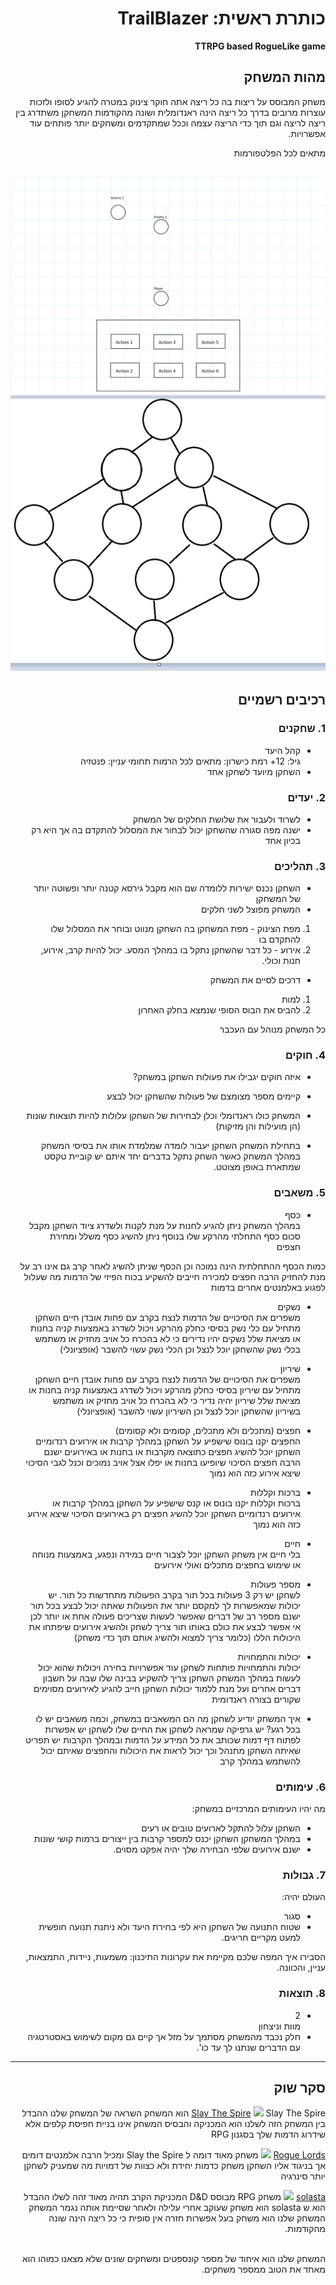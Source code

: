 <div dir='rtl' lang='he'>

# כותרת ראשית: TrailBlazer

**TTRPG based RogueLike game**

## מהות המשחק
משחק המבוסס על ריצות בה כל ריצה אתה חוקר צינוק במטרה להגיע לסופו ולזכות עוצרות מרובים בדרך
כל ריצה הינה ראנדומלית ושונה מהקודמות
המשחקן משתדרג בין ריצה לריצה וגם תוך כדי הריצה עצמה וככל שמתקדמים ומשחקים יותר פותחים עוד אפשרויות.

מתאים לכל הפלטפורמות

[<img src= "./images/combat.png" />](combat)
[<img src= "./images/dungeon%20map.png" />](map)
---


## רכיבים רשמיים


### 1. שחקנים

* קהל היעד <br> 
גיל: 12+
רמת כישרון: מתאים לכל הרמות 
תחומי עניין: פנטזיה
* השחקן מיועד לשחקן אחד

### 2. יעדים

* לשרוד ולעבור את שלושת החלקים של המשחק
* ישנה מפה סגורה שהשחקן יכול לבחור את המסלול להתקדם בה אך היא רק בכיון אחד 

### 3. תהליכים

* השחקן נכנס ישירות ללומדה שם הוא מקבל גירסא קטנה יותר ופשוטה יותר של המשחקן
*	המשחק מפוצל לשני חלקים 
1. מפת הצינוק - מפת המשחקן בה השחקן מנווט ובוחר את המסלול שלו להתקדם בו
2. אירוע - כל דבר שהשחקן נתקל בו במהלך המסע. יכול להיות קרב, אירוע, חנות וכולי.
* דרכים לסיים את המשחק <br>	
1. למות
2. להביס את הבוס הסופי שנמצא בחלק האחרון

כל המשחק מנוהל עם העכבר


### 4. חוקים

* איזה חוקים יגבילו את פעולות השחקן במשחק?

* קיימים מספר מצומצם של פעולות שהשחקן יכול לבצע
* המשחק כולו ראנדומלי וכלן לבחירות של השחקן עלולות להיות תוצאות שונות (הן מועילות והן מזיקות)
* בתחילת המשחק השחקן יעבור לומדה שמלמדת אותו את בסיסי המשחק
במהלך המשחק כאשר השחק נתקל בדברים יחד איתם יש קוביית טקסט שמתארת באופן מצוטט.


### 5. משאבים

* כסף  <br>
במהלך המשחק ניתן להגיע לחנות על מנת לקנות ולשדרג ציוד
השחקן מקבל סכום כסף התחלתי מהרקע שלו 
בנוסף ניתן להשיג כסף משלל ומחירת חצפים

כמות הכסף ההתחלתית הינה נמוכה וכן הכסף שניתן להשיג לאחר קרב גם אינו רב
על מנת להחזיק הרבה חפצים למכירה חייבים להשקיע בכוח הפיזי של הדמות מה שעלול לפגוע באלמנטים אחרים בדמות
* נשקים <br>
משפרים את הסיכויים של הדמות לנצח בקרב עם פחות אובדן חיים
השחקן מתחיל עם כלי נשק בסיסי כחלק מהרקע ויכול לשדרג באמצעות קניה בחנות או מציאת שלל
נשקים יהיו נדירים כי לא בהכרח כל אויב מחזיק או משתמש בכלי נשק שהשחקן יוכל לנצל
וכן הכלי נשק עשוי להשבר (אופציונלי)
* שיריון <br>
משפרים את הסיכויים של הדמות לנצח בקרב עם פחות אובדן חיים
השחקן מתחיל עם שיריון בסיסי כחלק מהרקע ויכול לשדרג באמצעות קניה בחנות או מציאת שלל
שיריון יהיה נדיר כי לא בהכרח כל אויב מחזיק או משתמש בשיריון שהשחקן יוכל לנצל
וכן השיריון עשוי להשבר (אופציונלי)
* חפצים (מתכלים ולא מתכלים, קסומים ולא קסומים) <br>
החפצים יקנו בונוס שישפיע על השחקן במהלך קרבות או אירועים רנדומיים
השחקן יוכל להשיג חפצים כתוצאה מקרבות או בחנות או באירועים
ישנם הרבה חפצים הסיכוי שיופיעו בחנות או יפלו אצל אויב נמוכים וכנל לגבי הסיכוי שיצא אירוע כזה הוא נמוך
* ברכות וקללות <br>
ברכות וקללות יקנו בונוס או קנס שישפיע על השחקן במהלך קרבות או אירועים רנדומיים
השחקן יוכל להשיג חפצים רק באירועים
הסיכוי שיצא אירוע כזה הוא נמוך

* חיים <br>
בלי חיים אין משחק
השחקן יוכל לצבור חיים במידה ונפגע, באמצעות מנוחה או שימוש בחפצים מתכלים ואולי אירועים
* מספר פעולות <br>
לשחקן יש רק 3 פעולות בכל תור בקרב
הפעולות מתחדשות כל תור.
יש יכולות שמאפשרות לך למקסם יותר את הפעולות שאתה יכול לבצע בכל תור
ישנם מספר רב של דברים שאפשר לעשות  שצריכים פעולה אחת או יותר לכן אי אפשר לבצע את כולם באותו תור
צריך לשחק ולהשיג אירועים שיפתחו את היכולות הללו (כלומר צריך למצוא ולהשיג אותם תוך כדי משחק)
* יכולות והתמחויות <br>
יכולות והתמחויות פותחות לשחקן עוד אפשרויות בחירה ויכולות שהוא יכול לעשות במהלך המשחק
השחקן צריך להשקיע בבינה שלו שבה על חשבון דברים אחרים
ועל מנת ללמוד יכולות השחקן חייב להגיע לאירועים מסוימים שקורים בצורה ראנדומית
* איך המשחק יודיע לשחקן מה הם המשאבים במשחק, וכמה משאבים יש לו בכל רגע?
יש גרפיקה שמראה לשחקן את החיים שלו 
לשחקן יש אפשרות לפתוח דף דמות שכותב את כל המידע על הדמות 
ובמהלך הקרבות יש תפריט שאיתה השחקן מתנהל וכך יכול לראות את היכולות והחפצים שאיתם יכול להשתמש במהלך קרב
### 6. עימותים

מה יהיו העימותים המרכזיים במשחק:

* השחקן עלול להתקל לארועים טובים או רעים
* במהלך המשחקן השחקן יכנס למספר קרבות בין ייצורים ברמות קושי שונות
* ישנם אירועים שלפי הבחירה שלך יהיה אפקט מסוים.


### 7. גבולות
העולם יהיה: 
* סגור
* שטוח 
התנועה של השחקן היא לפי בחירת היעד ולא ניתנת תנועה חופשית למעט מקריים חריגים.
 
 הסבירו איך המפה שלכם מקיימת את עקרונות התיכנון: משמעות, ניידות, התמצאות, עניין, והכוונה.


### 8. תוצאות

* 2 <br>
מוות וניצחון 
* חלק נכבד מהמשחק מסתמך על מזל אך קיים גם מקום לשימוש באסטרטגיה עם הדברים שנתנו לך עד כו'.

---

## סקר שוק

[Slay The Spire](https://store.steampowered.com/app/646570/Slay_the_Spire/)
[<img src= "https://i.redd.it/a1t423a23tz11.png" />](img)
Slay The Spire הוא המשחק השראה של המשחק שלנו 
ההבדל בין המשחק הזה לשלנו הוא המכניקה והבסיס
המשחק אינו בניית חפיסת קלפים אלא שידרוג הדמות שלך בסגנון RPG

[Rogue Lords](https://store.steampowered.com/app/1069690/Rogue_Lords/)
[<img src = "https://images.nintendolife.com/e59d11ab1aaea/rogue-lords.large.jpg"/>](img)
משחק מאוד דומה ל Slay the Spire ומכיל הרבה אלמנטים דומים 
אך בניגוד אליו השחקן משחק כדמות יחידת ולא כצוות של דמויות 
מה שמעניק לשחקן יותר סינרגיה

[solasta](https://www.solasta-game.com/)
[<img src= "https://fextralife.com/wp-content/uploads/2021/05/Solasta-Combat-1536x864.png" />](img)
משחק RPG מבוסס D&D 
המכניקת הקרב תהיה מאוד זהה לשלו
ההבדל הוא ש solasta הוא משחק שעוקב אחרי עלילה ולאחר שסיימת אותה נגמר המשחק
המשחק שלנו הוא משחק בעל אפשרות חזרה אין סופית 
כי כל ריצה הינה שונה מהקודמות.

<br/>
המשחק שלנו הוא איחוד של מספר קונספטים ומשחקים שונים שלא מצאנו כמוהו 
הוא מאחד את הטוב ממספר משחקים.

</div>